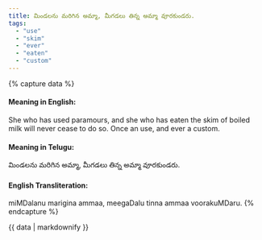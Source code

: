 ```yaml
---
title: మిండలను మరిగిన అమ్మా, మీగడలు తిన్న అమ్మా వూరకుండరు.
tags:
  - "use"
  - "skim"
  - "ever"
  - "eaten"
  - "custom"
---
```


{% capture data %}
#### Meaning in English:
She who has used paramours, and she who has eaten the skim of boiled milk will never cease to do so.
Once an use, and ever a custom.

#### Meaning in Telugu:
మిండలను మరిగిన అమ్మా, మీగడలు తిన్న అమ్మా వూరకుండరు.

#### English Transliteration:
miMDalanu marigina ammaa, meegaDalu tinna ammaa voorakuMDaru.
{% endcapture %}

<div class="notice">{{ data | markdownify }}</div>

